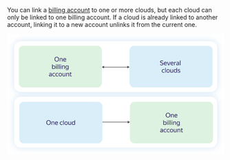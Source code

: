 You can link a [billing account](../concepts/billing-account.md) to one or more clouds, but each cloud can only be linked to one billing account. If a cloud is already linked to another account, linking it to a new account unlinks it from the current one.

![image](../../_assets/billing/clouds-and-accounts.svg)

